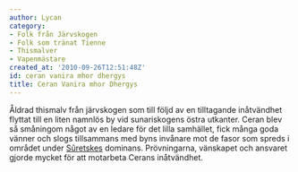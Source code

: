 ```yaml
---
author: Lycan
category:
- Folk från Järvskogen
- Folk som tränat Tienne
- Thismalver
- Vapenmästare
created_at: '2010-09-26T12:51:48Z'
id: ceran vanira mhor dhergys
title: Ceran Vanira mhor Dhergys
---
```

Åldrad thismalv från järvskogen som till följd av en tilltagande inåtvändhet flyttat till en liten namnlös by vid sunariskogens östra utkanter. Ceran blev så småningom något av en ledare för det lilla samhället, fick många goda vänner och slogs tillsammans med byns invånare mot de fasor som spreds i området under [Sûretskes] dominans. Prövningarna, vänskapet och ansvaret gjorde mycket för att motarbeta Cerans inåtvändhet.

  [Sûretskes]: Sûretske_Archásara